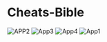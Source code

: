 # Cheats-Bible


![APP2](https://user-images.githubusercontent.com/40432616/92407192-89870f00-f157-11ea-9f9d-5e682751f3c7.jpg)
![App3](https://user-images.githubusercontent.com/40432616/92407205-8c81ff80-f157-11ea-925c-c82ffa172369.jpg)
![App4](https://user-images.githubusercontent.com/40432616/92407209-8e4bc300-f157-11ea-995d-764cebe2f635.jpg)
![App1](https://user-images.githubusercontent.com/40432616/92407212-90ae1d00-f157-11ea-8051-5f65775bacb8.jpg)
